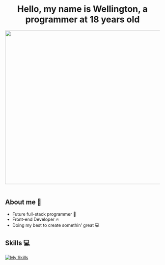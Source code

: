 <h1 align="center">Hello, my name is Wellington, a programmer at 18 years old </h1>

 <div align="center">
    <img src = "[https://www.google.com/url?sa=i&url=https%3A%2F%2Fdribbble.com%2Ftags%2Fcafe-pixel-art&psig=AOvVaw2oZFEDk_lJKbegq1HuYVf2&ust=1740669227100000&source=images&cd=vfe&opi=89978449&ved=0CBQQjRxqFwoTCPCaiKnQ4YsDFQAAAAAdAAAAABAS](https://i.pinimg.com/736x/9b/34/bf/9b34bf11209aba0b97dabfae2df25ed2.jpg)" height="500"
     width="800">
     
     
  </div>
  
  
<div align="center">
 <br />
 <h2 align="left">About me 👀</h2>
 
 <div align="left">
   <ul>
      <li>Future full-stack programmer 💪</li>
      <li> Front-end Developer 🔥</li>
      <li>Doing my best to create somethin' great 💻</li>
   </ul>
   
   <h2 align="left">Skills 💻</h2>
   
   [![My Skills](https://skillicons.dev/icons?i=html,css,js,git,linux)](https://skillicons.dev)
   
</div>
